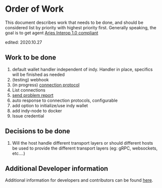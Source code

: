 # Order of Work

This document describes work that needs to be done, and should be considered list by priority with highest priority first.
Generally speaking, the goal is to get agent [Aries Interop 1.0 compliant](https://github.com/hyperledger/aries-rfcs/blob/master/concepts/0302-aries-interop-profile/README.md#aries-interop-profile-version-10)

edited: 2020.10.27

## Work to be done
1. default wallet handler independent of indy. Handler in place, specifics will be finished as needed
2. (testing) webhook 
3. (in progress) [connection protocol](https://github.com/hyperledger/aries-rfcs/tree/master/features/0160-connection-protocol)
4. List connections
5. [send problem report](https://github.com/hyperledger/aries-rfcs/tree/master/features/0035-report-problem)
6. auto response to connection protocols, configurable
7. add option to initialize/use indy wallet
8. add indy-node to docker
9. Issue credential

## Decisions to be done
1. Will the host handle different transport layers or should different hosts be used to provide
the different transport layers (eg: gRPC, websockets, etc....)

## Additional Developer information
Additional information for developers and contributors can be found [here](./DEVELOPER_DOCUMENTATION.md).